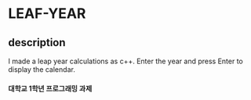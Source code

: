 LEAF-YEAR
===
description
-------------
I made a leap year calculations as c++. Enter the year and press Enter to display the calendar.
#### 대학교 1학년 프로그래밍 과제
